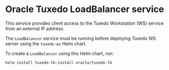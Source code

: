# Oracle Tuxedo LoadBalancer service

This service provides client access to the Tuxedo Workstation (WS) service from an external IP address.

The `LoadBalancer` service must be running before deploying Tuxedo WS server using the `tuxedo-ws` Helm chart.

To create a `LoadBalancer` using this Helm chart, run:

```shell
helm install tuxedo-lb-install oracle/tuxedo-lb
```
